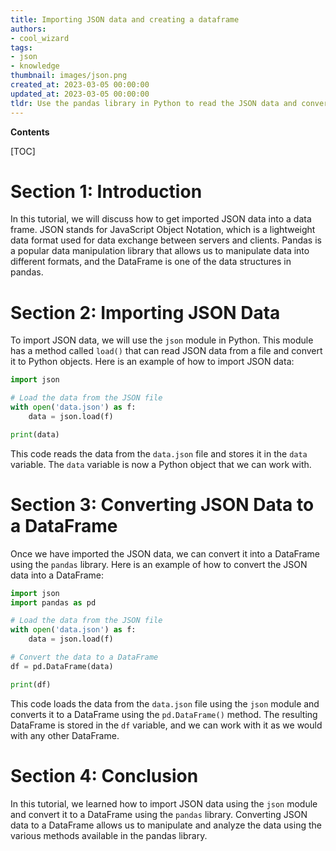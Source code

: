 ```yaml
---
title: Importing JSON data and creating a dataframe
authors:
- cool_wizard
tags:
- json
- knowledge
thumbnail: images/json.png
created_at: 2023-03-05 00:00:00
updated_at: 2023-03-05 00:00:00
tldr: Use the pandas library in Python to read the JSON data and convert it into a data frame.
---
```


**Contents**

[TOC]

# Section 1: Introduction
In this tutorial, we will discuss how to get imported JSON data into a data frame. JSON stands for JavaScript Object Notation, which is a lightweight data format used for data exchange between servers and clients. Pandas is a popular data manipulation library that allows us to manipulate data into different formats, and the DataFrame is one of the data structures in pandas. 

# Section 2: Importing JSON Data
To import JSON data, we will use the `json` module in Python. This module has a method called `load()` that can read JSON data from a file and convert it to Python objects. Here is an example of how to import JSON data:

```python
import json

# Load the data from the JSON file
with open('data.json') as f:
    data = json.load(f)

print(data)
```

This code reads the data from the `data.json` file and stores it in the `data` variable. The `data` variable is now a Python object that we can work with.

# Section 3: Converting JSON Data to a DataFrame
Once we have imported the JSON data, we can convert it into a DataFrame using the `pandas` library. Here is an example of how to convert the JSON data into a DataFrame:

```python
import json
import pandas as pd

# Load the data from the JSON file
with open('data.json') as f:
    data = json.load(f)

# Convert the data to a DataFrame
df = pd.DataFrame(data)

print(df)
```

This code loads the data from the `data.json` file using the `json` module and converts it to a DataFrame using the `pd.DataFrame()` method. The resulting DataFrame is stored in the `df` variable, and we can work with it as we would with any other DataFrame.

# Section 4: Conclusion
In this tutorial, we learned how to import JSON data using the `json` module and convert it to a DataFrame using the `pandas` library. Converting JSON data to a DataFrame allows us to manipulate and analyze the data using the various methods available in the pandas library.
